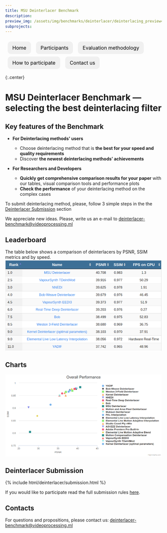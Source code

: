 ```yaml
---
title: MSU Deinterlacer Benchmark
description:
preview_img: /assets/img/benchmarks/deinterlacer/deinterlacing_preview480x270.png
subprojects:
---
```


<link rel="stylesheet" href="/assets/css/benchmarks/deinterlacer/style.css">
<script src="https://code.highcharts.com/highcharts.js"></script>
<script src="https://code.highcharts.com/modules/exporting.js"></script>
<script src="https://code.highcharts.com/modules/export-data.js"></script>
<script src="https://code.highcharts.com/modules/accessibility.js"></script>
<script src="https://ajax.googleapis.com/ajax/libs/jquery/1.8.2/jquery.min.js"></script>
<script src="https://code.highcharts.com/highcharts-more.js"></script>
<link rel="stylesheet" type="text/css" href="https://cdn.datatables.net/1.10.22/css/jquery.dataTables.css">
<script type="text/javascript" charset="utf8"
   src="https://cdn.datatables.net/1.10.22/js/jquery.dataTables.js"></script>

<style>
    .subproject-links {
        display: flex;
        flex-wrap: wrap;
        margin-top: 20px;
    }

    .subproject-links a {
        background-color: #f0f0f0;
        color: black;
        font-size: 16px;
        padding: 10px 15px;

        text-align: center;
        text-decoration: none;

        margin: 4px 8px;
        border-radius: 10px;
    }

    .subproject-links a:hover {
        background-color: #e0e0e0;
        text-decoration: none;
    }

    table.deint {
        display: table;
    }
</style>

<div class="subproject-links">
    <a href="/benchmarks/deinterlacer.html" class="button">Home</a>
    <a href="/benchmarks/deinterlacer-participants.html" class="button">Participants</a>
    <a href="#methodology" class="button">Evaluation methodology</a>
    <a href="#participate" class="button">How to participate</a>
    <a href="#contacts" class="button">Contact us</a>
</div>

{:.center}
# MSU Deinterlacer Benchmark — selecting the best deinterlacing filter

## Key features of the Benchmark


*   **For Deinterlacing methods' users**
    *   Choose deinterlacing method that is **the best for your speed and quality requirements**
    *   Discover **the newest deinterlacing methods’ achievements**

*   **For Researchers and Developers**
    *   **Quickly get comprehensive comparison results for your paper** with our tables, visual comparison tools and performance plots
    *   **Check the performance** of your deinterlacing method on the complex cases


To submit deinterlacing method, please, follow 3 simple steps in the the [Deinterlacer Submission](#participate) section

We appreciate new ideas. Please, write us an e-mail to <deinterlacer-benchmark@videoprocessing.ml>



## <span id="leaderboard"></span> Leaderboard

The table below shows a comparison of deinterlacers by PSNR, SSIM metrics and by speed.
<a href="https://videoprocessing.ml/benchmarks/deinterlacer.html"><img src="/assets/img/benchmarks/deinterlacer/leaderboard.png"></a>



## Charts

<a href="https://videoprocessing.ml/benchmarks/deinterlacer.html"><img src="/assets/img/benchmarks/deinterlacer/chart.png"></a>



## <span id="participate"></span> Deinterlacer Submission

{% include html/deinterlacer/submission.html %}

If you would like to participate read the full submission rules [here](https://videoprocessing.ml/benchmarks/deinterlacer.html#participate).

## <span id="contacts"></span>Contacts

For questions and propositions, please contact us: <deinterlacer-benchmark@videoprocessing.ml>
